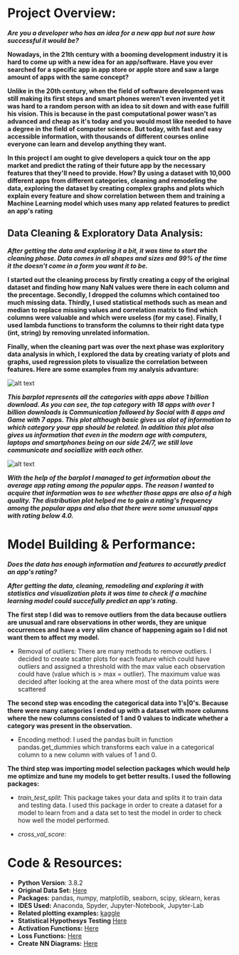 # Project Overview:
***Are you a developer who has an idea for a new app but not sure how successful it would be?***

**Nowadays, in the 21th century with a booming development industry it is hard to come up with a new idea for an app/software. Have you ever searched for a specific app in app store or apple store and saw a large amount of apps with the same concept?**

**Unlike in the 20th century, when the field of software development was still making its first steps and smart phones weren't even invented yet it was hard to a random person with an idea to sit down and with ease fulfill his vision. This is because in the past computational power wasn't as advanced and cheap as it's today and you would most like needed to have a degree in the field of computer science. But today, with fast and easy accessible information, with thousands of different courses online everyone can learn and develop anything they want.**

**In this project I am ought to give developers a quick tour on the app market and predict the rating of their future app by the necessary features that they'll need to provide. How?  By using a dataset with 10,000 different apps from different categories, cleaning and remodeling the data, exploring the dataset by creating complex graphs and plots which explain every feature and show correlation between them and training a Machine Learning model which uses many app related features to predict an app's rating** 

## Data Cleaning & Exploratory Data Analysis:
***After getting the data and exploring it a bit, it was time to start the cleaning phase. Data comes in all shapes and sizes and 99% of the time it the doesn't come in a form you want it to be.***

**I started out the cleaning process by firstly creating a copy of the original dataset and finding how many NaN values were there in each column and the precentage. Secondly, I dropped the columns which contained too much missing data. Thirdly, I used statistical methods such as mean and median to replace missing values and correlation matrix to find which columns were valuable and which were useless (for my case). Finally, I used lambda functions to transform the columns to their right data type (int, string) by removing unrelated information.**

**Finally, when the cleaning part was over the next phase was exploritory data analysis in which, I explored the data by creating variaty of plots and graphs, used regression plots to visualize the correlation between features. Here are some examples from my analysis advanture:**

![alt text][plot1] 

***This barplot represents all the categories with apps above 1 billion download. As you can see, the top category with 18 apps with over 1 billion downloads is Communication followed by Social with 8 apps and Game with 7 apps. This plot although basic gives us alot of information to which category your app should be related. In addition this plot also gives us information that even in the modern age with computers, laptops and smartphones being on our side 24/7, we still love communicate and sociallize with each other.***


![alt text][plot2] 

***With the help of the barplot I managed to get information about the average app rating among the popular apps. The reason I wanted to acquire that information was to see whether those apps are also of a high quality. The distribution plot helped me to gain a rating's frequency among the popular apps and also that there were some unusual apps with rating below 4.0.***  

[plot1]: https://github.com/AlexOsokin97/Which_App_Category/blob/master/Data%20Analysis/pngs/billioninstalls.png "billioninstalls"
[plot2]: https://github.com/AlexOsokin97/Which_App_Category/blob/master/Data%20Analysis/pngs/popularapps.png "Popular Apps"

# Model Building & Performance:
***Does the data has enough information and features to accuratly predict an app's rating?***

***After getting the data, cleaning, remodeling and exploring it with statistics and visualization plots it was time to check if a machine learning model could succefully predict an app's rating.***

**The first step I did was to remove outliers from the data because outliers are unusual and rare observations in other words, they are unique occurrences and have a very slim chance of happening again so I did not want them to affect my model.**

* Removal of outliers: There are many methods to remove outliers. I decided to create scatter plots for each feature which could have outliers and assigned a threshold with the max value each observation could have (value which is > max = outlier). The maximum value was decided after looking at the area where most of the data points were scattered

**The second step was encoding the categorical data into 1's|0's. Because there were many categories I ended up with a dataset with more columns where the new columns consisted of 1 and 0 values to indicate whether a category was present in the observation.**

* Encoding method: I used the pandas built in function pandas.get_dummies which transforms each value in a categorical column to a new column with values of 1 and 0.

**The third step was importing model selection packages which would help me optimize and tune my models to get better results. I used the following packages:**

* *train_test_split:* This package takes your data and splits it to train data and testing data. I used this package in order to create a dataset for a model to learn from and a data set to test the model in order to check how well the model performed.

* *cross_val_score:* 

# Code & Resources:
* **Python Version**: 3.8.2
* **Original Data Set:** [Here](https://www.kaggle.com/lava18/google-play-store-apps#googleplaystore.csv)
* **Packages:** pandas, numpy, matplotlib, seaborn, scipy, sklearn, keras
* **IDES Used:** Anaconda, Spyder, Jupyter-Notebook, Jupyter-Lab
* **Related plotting examples:** [kaggle](https://www.kaggle.com/tanetboss/how-to-get-high-rating-on-play-store)
* **Statistical Hypothesys Testing** [Here](https://machinelearningmastery.com/statistical-hypothesis-tests-in-python-cheat-sheet/)
* **Activation Functions:** [Here](https://towardsdatascience.com/activation-functions-neural-networks-1cbd9f8d91d6)
* **Loss Functions:** [Here](https://machinelearningmastery.com/how-to-choose-loss-functions-when-training-deep-learning-neural-networks/)
* **Create NN Diagrams:** [Here](http://alexlenail.me/NN-SVG/index.html)
